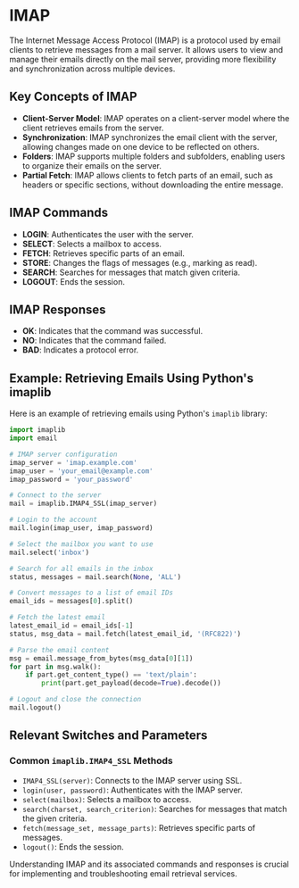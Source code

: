 # IMAP

The Internet Message Access Protocol (IMAP) is a protocol used by email clients to retrieve messages from a mail server. It allows users to view and manage their emails directly on the mail server, providing more flexibility and synchronization across multiple devices.

## Key Concepts of IMAP

- **Client-Server Model**: IMAP operates on a client-server model where the client retrieves emails from the server.
- **Synchronization**: IMAP synchronizes the email client with the server, allowing changes made on one device to be reflected on others.
- **Folders**: IMAP supports multiple folders and subfolders, enabling users to organize their emails on the server.
- **Partial Fetch**: IMAP allows clients to fetch parts of an email, such as headers or specific sections, without downloading the entire message.

## IMAP Commands

- **LOGIN**: Authenticates the user with the server.
- **SELECT**: Selects a mailbox to access.
- **FETCH**: Retrieves specific parts of an email.
- **STORE**: Changes the flags of messages (e.g., marking as read).
- **SEARCH**: Searches for messages that match given criteria.
- **LOGOUT**: Ends the session.

## IMAP Responses

- **OK**: Indicates that the command was successful.
- **NO**: Indicates that the command failed.
- **BAD**: Indicates a protocol error.

## Example: Retrieving Emails Using Python's imaplib

Here is an example of retrieving emails using Python's `imaplib` library:

```python
import imaplib
import email

# IMAP server configuration
imap_server = 'imap.example.com'
imap_user = 'your_email@example.com'
imap_password = 'your_password'

# Connect to the server
mail = imaplib.IMAP4_SSL(imap_server)

# Login to the account
mail.login(imap_user, imap_password)

# Select the mailbox you want to use
mail.select('inbox')

# Search for all emails in the inbox
status, messages = mail.search(None, 'ALL')

# Convert messages to a list of email IDs
email_ids = messages[0].split()

# Fetch the latest email
latest_email_id = email_ids[-1]
status, msg_data = mail.fetch(latest_email_id, '(RFC822)')

# Parse the email content
msg = email.message_from_bytes(msg_data[0][1])
for part in msg.walk():
    if part.get_content_type() == 'text/plain':
        print(part.get_payload(decode=True).decode())

# Logout and close the connection
mail.logout()
```

## Relevant Switches and Parameters

### Common `imaplib.IMAP4_SSL` Methods
- `IMAP4_SSL(server)`: Connects to the IMAP server using SSL.
- `login(user, password)`: Authenticates with the IMAP server.
- `select(mailbox)`: Selects a mailbox to access.
- `search(charset, search_criterion)`: Searches for messages that match the given criteria.
- `fetch(message_set, message_parts)`: Retrieves specific parts of messages.
- `logout()`: Ends the session.

Understanding IMAP and its associated commands and responses is crucial for implementing and troubleshooting email retrieval services.